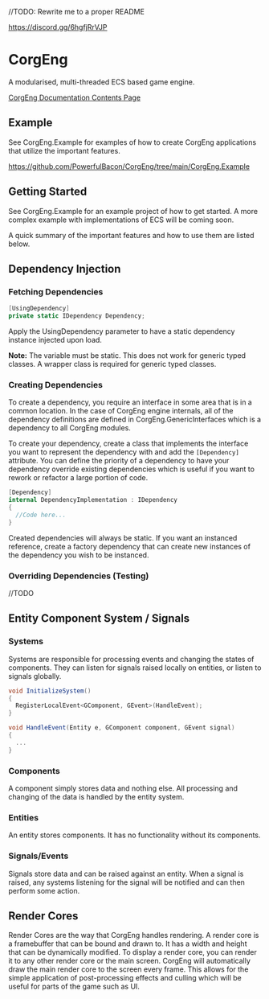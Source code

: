 //TODO: Rewrite me to a proper README

https://discord.gg/6hgfjRrVJP

# CorgEng

A modularised, multi-threaded ECS based game engine.

[CorgEng Documentation Contents Page](https://hackmd.io/UnZmbyzhR3GR7silkiitig)

## Example

See CorgEng.Example for examples of how to create CorgEng applications that utilize the important features.

https://github.com/PowerfulBacon/CorgEng/tree/main/CorgEng.Example

## Getting Started

See CorgEng.Example for an example project of how to get started. A more complex example with implementations of ECS will be coming soon.

A quick summary of the important features and how to use them are listed below.

## Dependency Injection

### Fetching Dependencies

```csharp
[UsingDependency]
private static IDependency Dependency;
```

Apply the UsingDependency parameter to have a static dependency instance injected upon load.

**Note:**
The variable must be static.
This does not work for generic typed classes. A wrapper class is required for generic typed classes.

### Creating Dependencies

To create a dependency, you require an interface in some area that is in a common location. In the case of CorgEng engine internals, all of the dependency definitions are defined in CorgEng.GenericInterfaces which is a dependency to all CorgEng modules.

To create your dependency, create a class that implements the interface you want to represent the dependency with and add the `[Dependency]` attribute.
You can define the priority of a dependency to have your dependency override existing dependencies which is useful if you want to rework or refactor a large portion of code.

```csharp
[Dependency]
internal DependencyImplementation : IDependency
{
  //Code here...
}
```

Created dependencies will always be static. If you want an instanced reference, create a factory dependency that can create new instances of the dependency you wish to be instanced.

### Overriding Dependencies (Testing)

//TODO

## Entity Component System / Signals

### Systems

Systems are responsible for processing events and changing the states of components. They can listen for signals raised locally on entities, or listen to signals globally.

```csharp
void InitializeSystem()
{
  RegisterLocalEvent<GComponent, GEvent>(HandleEvent);
}

void HandleEvent(Entity e, GComponent component, GEvent signal)
{
  ...
}
```

### Components

A component simply stores data and nothing else. All processing and changing of the data is handled by the entity system.

### Entities

An entity stores components. It has no functionality without its components.

### Signals/Events

Signals store data and can be raised against an entity.
When a signal is raised, any systems listening for the signal will be notified and can then perform some action.

## Render Cores

Render Cores are the way that CorgEng handles rendering. A render core is a framebuffer that can be bound and drawn to. It has a width and height that can be dynamically modified.
To display a render core, you can render it to any other render core or the main screen.
CorgEng will automatically draw the main render core to the screen every frame.
This allows for the simple application of post-processing effects and culling which will be useful for parts of the game such as UI.
